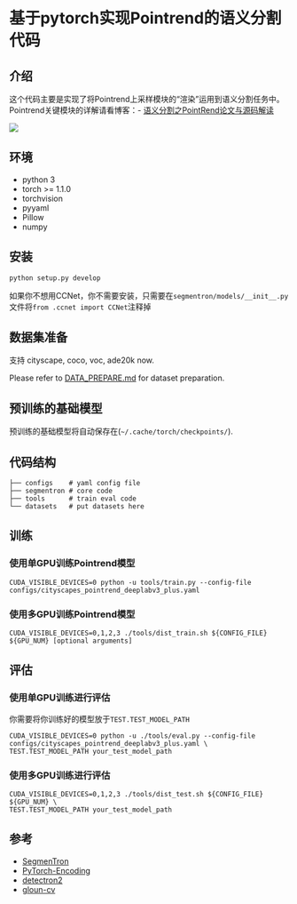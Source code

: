# 基于pytorch实现Pointrend的语义分割代码
## 介绍
这个代码主要是实现了将Pointrend上采样模块的“渲染”运用到语义分割任务中。
Pointrend关键模块的详解请看博客：- [语义分割之PointRend论文与源码解读](https://blog.csdn.net/weixin_42028608/article/details/105379233)

![](docs/images/demo.png)

## 环境
- python 3
- torch >= 1.1.0
- torchvision
- pyyaml
- Pillow
- numpy

## 安装
```
python setup.py develop
```
如果你不想用CCNet，你不需要安装，只需要在```segmentron/models/__init__.py```文件将```from .ccnet import CCNet```注释掉

## 数据集准备
支持 cityscape, coco, voc, ade20k now.

Please refer to [DATA_PREPARE.md](docs/DATA_PREPARE.md) for dataset preparation.

## 预训练的基础模型

预训练的基础模型将自动保存在(```~/.cache/torch/checkpoints/```).

## 代码结构
```
├── configs    # yaml config file
├── segmentron # core code
├── tools      # train eval code
└── datasets   # put datasets here 
```

## 训练
### 使用单GPU训练Pointrend模型
```
CUDA_VISIBLE_DEVICES=0 python -u tools/train.py --config-file configs/cityscapes_pointrend_deeplabv3_plus.yaml
```
### 使用多GPU训练Pointrend模型
```
CUDA_VISIBLE_DEVICES=0,1,2,3 ./tools/dist_train.sh ${CONFIG_FILE} ${GPU_NUM} [optional arguments]
```

## 评估
### 使用单GPU训练进行评估
你需要将你训练好的模型放于```TEST.TEST_MODEL_PATH```
```
CUDA_VISIBLE_DEVICES=0 python -u ./tools/eval.py --config-file configs/cityscapes_pointrend_deeplabv3_plus.yaml \
TEST.TEST_MODEL_PATH your_test_model_path

```
### 使用多GPU训练进行评估
```
CUDA_VISIBLE_DEVICES=0,1,2,3 ./tools/dist_test.sh ${CONFIG_FILE} ${GPU_NUM} \
TEST.TEST_MODEL_PATH your_test_model_path
```

## 参考
- [SegmenTron](https://github.com/LikeLy-Journey/SegmenTron)
- [PyTorch-Encoding](https://github.com/zhanghang1989/PyTorch-Encoding)
- [detectron2](https://github.com/facebookresearch/detectron2)
- [gloun-cv](https://github.com/dmlc/gluon-cv)
